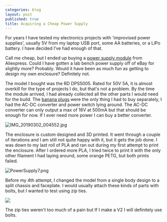 ```yaml
---
categories: blog
layout: post
published: true
title: Acquiring a Cheap Power Supply
---
```

For years I have tested my electronics projects with 'improvised power supplies', usually 5V from my laptop USB port, some AA batteries, or a LiPo battery. I have decided I’ve had enough of that. 

Call me cheap, but I ended up buying a [power supply module](https://www.aliexpress.com/item/RD-DPS5005-Communication-Function-Constant-Voltage-current-Step-down-Power-Supply-module-buck-Voltage-converter-LCD/1000004290003.html?spm=a2g0s.12269583.0.0.22736152uV6uFs) from Aliexpress. Could I have gotten a lab bench power supply off of eBay for slightly more? Probably. Would it have been as much fun as getting to design my own enclosure? Definitely not.

The model I bought was the RD DPS5005. Rated for 50V 5A, it is almost overkill for the type of projects I do, but that's not a problem. By the time the module arrived, I had already collected all the other parts I would need for the build. The [banana plugs](https://www.aliexpress.com/item/RD-DPS5005-Communication-Function-Constant-Voltage-current-Step-down-Power-Supply-module-buck-Voltage-converter-LCD/1000004290003.html?spm=a2g0s.12269583.0.0.22736152uV6uFs) were the only thing I had to buy separately, I had the AC-DC converter and power switch lying around. The AC-DC converter can only output a max of 16V at 500mA but that should be enough for now. If I ever need more power I can buy a better converter.

![IMG_20190302_004552.jpg]({{site.baseurl}}/images/IMG_20190302_004552.jpg)

The enclosure is custom designed and 3D printed. It went through a couple of iterations and I am still not quite happy with it, but it gets the job done. I was down to my last roll of PLA and ran out during my first attempt to print the enclosure. After I ordered more PLA, I tried twice to print it with the only other filament I had laying around, some orange PETG, but both prints failed.

![PowerSupply7.png]({{site.baseurl}}/images/PowerSupply7.png)

Before my 4th attempt, I changed the model from a single body design to a split chassis and faceplate. I would usually attach these kinds of parts with bolts, but I wanted to test using zip ties.

![]({{site.baseurl}}/images/PowerSupply8.png)

The zip ties weren't too much of a pain but If I make a V2 I will definitely use bolts.